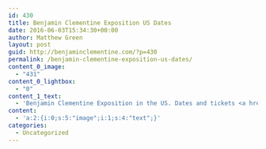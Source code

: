 ```yaml
---
id: 430
title: Benjamin Clementine Exposition US Dates
date: 2016-06-03T15:34:30+00:00
author: Matthew Green
layout: post
guid: http://benjaminclementine.com/?p=430
permalink: /benjamin-clementine-exposition-us-dates/
content_0_image:
  - "431"
content_0_lightbox:
  - "0"
content_1_text:
  - 'Benjamin Clementine Exposition in the US. Dates and tickets <a href="http://benjaminclementine.com/performance" target="_blank">here</a>.'
content:
  - 'a:2:{i:0;s:5:"image";i:1;s:4:"text";}'
categories:
  - Uncategorized
---
```


